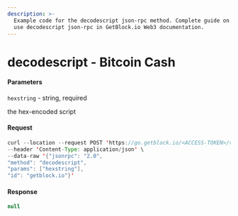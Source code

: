 ```yaml
---
description: >-
  Example code for the decodescript json-rpc method. Сomplete guide on how to
  use decodescript json-rpc in GetBlock.io Web3 documentation.
---
```


# decodescript - Bitcoin Cash

#### Parameters

`hexstring` - string, required

the hex-encoded script

#### Request

```java
curl --location --request POST 'https://go.getblock.io/<ACCESS-TOKEN>/v1/mainnet/' \
--header 'Content-Type: application/json' \
--data-raw '{"jsonrpc": "2.0",
"method": "decodescript",
"params": ["hexstring"],
"id": "getblock.io"}'
```

#### Response

```java
null
```
